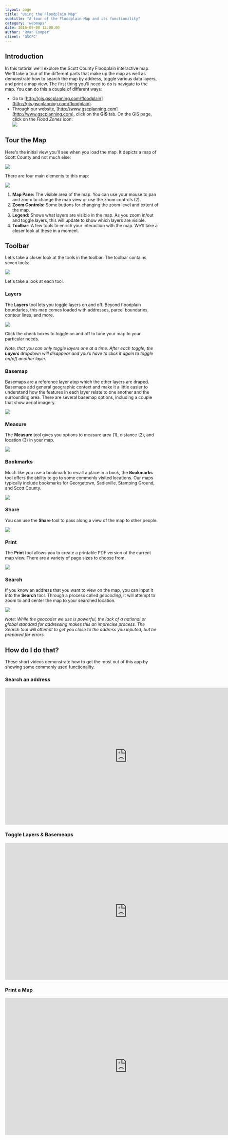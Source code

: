 ```yaml
---
layout: page
title: "Using the Floodplain Map"
subtitle: "A tour of the Floodplain Map and its functionality"
category: 'webmaps'
date: 2016-09-08 12:00:00
author: 'Ryan Cooper'
client: 'GSCPC'
---
```


## Introduction

In this tutorial we'll explore the Scott County Floodplain interactive map. We'll take a tour of the different parts that make up the map as well as demonstrate how to search the map by address, toggle various data layers, and print a map view. The first thing you'll need to do is navigate to the map. You can do this a couple of different ways:

- Go to [http://gis.gscplanning.com/floodplain](http://gis.gscplanning.com/floodplain).
- Through our website, [http://www.gscplanning.com](http://www.gscplanning.com), click on the **GIS** tab. On the GIS page, click on the *Flood Zones* icon:<br>![](../img/flood-zone_button.png)

## Tour the Map

Here's the initial view you'll see when you load the map. It depicts a map of Scott County and not much else:

![](../img/floodplain-startup.PNG)

There are four main elements to this map:

![](../img/floodplain-elements.PNG)

1. **Map Pane:** The visible area of the map. You can use your mouse to pan and zoom to change the map view or use the zoom controls (2).
2. **Zoom Controls:** Some buttons for changing the zoom level and extent of the map.
3. **Legend:** Shows what layers are visible in the map. As you zoom in/out and toggle layers, this will update to show which layers are visible.
4. **Toolbar:** A few tools to enrich your interaction with the map. We'll take a closer look at these in a moment.

## Toolbar

Let's take a closer look at the tools in the toolbar. The toolbar contains seven tools:

![](../img/floodplain-toolbar.PNG)

Let's take a look at each tool.

### Layers

The **Layers** tool lets you toggle layers on and off. Beyond floodplain boundaries, this map comes loaded with addresses, parcel boundaries, contour lines, and more.

![](../img/floodplain-layers-tool.PNG)

Click the check boxes to toggle on and off to tune your map to your particular needs.

*Note, that you can only toggle layers one at a time. After each toggle, the **Layers** dropdown will disappear and you'll have to click it again to toggle on/off another layer.*

### Basemap

Basemaps are a reference layer atop which the other layers are draped. Basemaps add general geographic context and make it a little easier to understand how the features in each layer relate to one another and the surrounding area. There are several basemap options, including a couple that show aerial imagery.

![](../img/floodplain-basemaps.PNG)

### Measure

The **Measure** tool gives you options to measure area (1), distance (2), and location (3) in your map.

![](../img/floodplain-measure.PNG)

### Bookmarks

Much like you use a bookmark to recall a place in a book, the **Bookmarks** tool offers the ability to go to some commonly visited locations. Our maps typically include bookmarks for Georgetown, Sadieville, Stamping Ground, and Scott County.

![](../img/floodplain-bookmarks.PNG)

### Share

You can use the **Share** tool to pass along a view of the map to other people.

![](../img/floodplain-share.PNG)

### Print

The **Print** tool allows you to create a printable PDF version of the current map view. There are a variety of page sizes to choose from.

![](../img/floodplain-print1.PNG)

### Search

If you know an address that you want to view on the map, you can input it into the **Search** tool. Through a process called *geocoding*, it will attempt to zoom to and center the map to your searched location.

![](../img/floodplain-search.PNG)

*Note: While the geocoder we use is powerful, the lack of a national or global standard for addressing makes this an imprecise process. The Search tool will attempt to get you close to the address you inputed, but be prepared for errors.*

## How do I do that?

These short videos demonstrate how to get the most out of this app by showing some commonly used functionality.  

### Search an address

<div class="video-container">
  <iframe width="800" height="450" src="https://www.youtube.com/embed/y6yMDUaOLx8" frameborder="0" allowfullscreen></iframe>
</div>

### Toggle Layers &amp; Basemeaps

<div class="video-container">
  <iframe width="800" height="450" src="https://www.youtube.com/embed/5CzbSIu6fcs" frameborder="0" allowfullscreen></iframe>
</div>

### Print a Map

<div class="video-container">
  <iframe width="800" height="450" src="https://www.youtube.com/embed/I23z2r8zdyU" frameborder="0" allowfullscreen></iframe>
</div>
